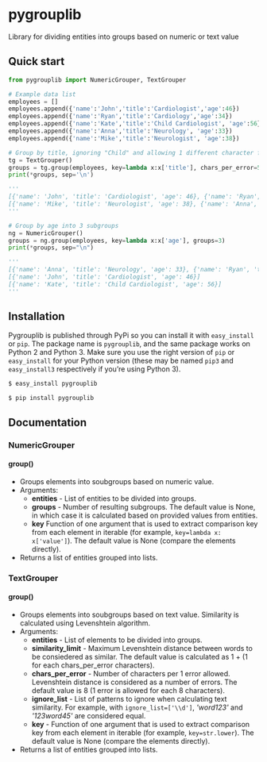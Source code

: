 # pygrouplib
Library for dividing entities into groups based on numeric or text value


## Quick start
```python
from pygrouplib import NumericGrouper, TextGrouper

# Example data list
employees = []
employees.append({'name':'John','title':'Cardiologist','age':46})
employees.append({'name':'Ryan','title':'Cardiology','age':34})
employees.append({'name':'Kate','title':'Child Cardiologist', 'age':56})
employees.append({'name':'Anna','title':'Neurology', 'age':33})
employees.append({'name':'Mike','title':'Neurologist', 'age':38})

# Group by title, ignoring "Child" and allowing 1 different character for each 5 characters in title.
tg = TextGrouper()
groups = tg.group(employees, key=lambda x:x['title'], chars_per_error=5, ignore_list=['Child'])
print(*groups, sep='\n')

''' 
[{'name': 'John', 'title': 'Cardiologist', 'age': 46}, {'name': 'Ryan', 'title': 'Cardiology', 'age': 34}, {'name': 'Kate', 'title': 'Child Cardiologist', 'age': 56}]
[{'name': 'Mike', 'title': 'Neurologist', 'age': 38}, {'name': 'Anna', 'title': 'Neurology', 'age': 33}]
'''

# Group by age into 3 subgroups
ng = NumericGrouper()
groups = ng.group(employees, key=lambda x:x['age'], groups=3)
print(*groups, sep="\n")

'''
[{'name': 'Anna', 'title': 'Neurology', 'age': 33}, {'name': 'Ryan', 'title': 'Cardiology', 'age': 34}, {'name': 'Mike', 'title': 'Neurologist', 'age': 38}]
[{'name': 'John', 'title': 'Cardiologist', 'age': 46}]
[{'name': 'Kate', 'title': 'Child Cardiologist', 'age': 56}]
'''


```


## Installation
Pygrouplib is published through PyPi so you can install it with `easy_install` or `pip`. The package name is `pygrouplib`, and the same package works on Python 2 and Python 3. Make sure you use the right version of `pip` or `easy_install` for your Python version (these may be named `pip3` and `easy_install3` respectively if you’re using Python 3).
```bash
$ easy_install pygrouplib
```
```
$ pip install pygrouplib
```


## Documentation


### NumericGrouper
#### group()
- Groups elements into soubgroups based on numeric value.
- Arguments:
  - **entities** - List of entities to be divided into groups.
  - **groups** - Number of resulting subgroups. The default value is None, in which case it is calculated based on provided values from entities.
  - **key** Function of one argument that is used to extract comparison key from each element in iterable (for example, `key=lambda x: x['value']`). The default value is None (compare the elements directly).
- Returns a list of entities grouped into lists.

### TextGrouper
#### group()
- Groups elements into soubgroups based on text value. Similarity is calculated using Levenshtein algorithm.
- Arguments:
  - **entities** - List of elements to be divided into groups.
  - **similarity_limit** - Maximum Levenshtein distance between words to be consiedered as similar. The default value is calculated as 1 + (1 for each chars_per_error characters).
  - **chars_per_error** - Number of characters per 1 error allowed. Levenshtein distance is considered as a number of errors. The default value is 8 (1 error is allowed for each 8 characters). 
  - **ignore_list** - List of patterns to ignore when calculating text similarity. For example, with `ignore_list=['\\d']`, *'word123'* and *'123word45'* are considered equal.
  - **key** - Function of one argument that is used to extract comparison key from each element in iterable (for example, `key=str.lower`). The default value is None (compare the elements directly).
- Returns a list of entities grouped into lists.
